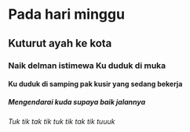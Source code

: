 # Pada hari minggu
## Kuturut ayah ke kota
### Naik delman istimewa Ku duduk di muka
#### Ku duduk di samping pak kusir yang sedang bekerja
##### Mengendarai kuda supaya baik jalannya
###### Tuk tik tak tik tuk tik tak tik tuuuk
